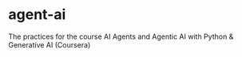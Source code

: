# agent-ai
The practices for the course AI Agents and Agentic AI with Python & Generative AI (Coursera)

